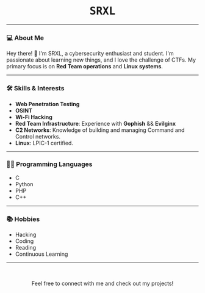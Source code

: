 <div align="center">
  <h1 style="font-family: monospace;">SRXL</h1>
</div>

---

### 💻 About Me

Hey there! 👋 I'm SRXL, a cybersecurity enthusiast and student. I'm passionate about learning new things, and I love the challenge of CTFs. My primary focus is on **Red Team operations** and **Linux systems**.

---

### 🛠️ Skills & Interests

* **Web Penetration Testing**
* **OSINT**
* **Wi-Fi Hacking**
* **Red Team Infrastructure**: Experience with **Gophish** && **Evilginx** 
* **C2 Networks**: Knowledge of building and managing Command and Control networks.
* **Linux**: LPIC-1 certified.

---

### 👨‍💻 Programming Languages

* C
* Python
* PHP
* C++

---

### 📚 Hobbies

* Hacking
* Coding
* Reading
* Continuous Learning

---

<br>
<div align="center">
  <p>Feel free to connect with me and check out my projects!</p>
</div>
